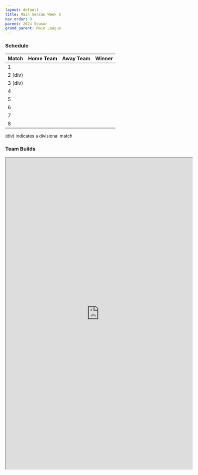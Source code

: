 ```yaml
---
layout: default
title: Main Season Week 5
nav_order: 9
parent: 2024 Season
grand_parent: Main League
---
```

### Schedule

| Match   | Home Team    | Away Team            | Winner              |
|:--------|:-------------|:---------------------|:--------------------|
| 1       |               |       |         |
| 2 (div) |                |       |            |
| 3 (div) |               |   |         |
| 4       |                 |   |        |
| 5       |                 |           |                |
| 6       |  |           |                |
| 7       |                |           |                |
| 8       |          |           |                |
(div) indicates a divisional match

### Team Builds 

<iframe width=600 height=1000 scrolling="yes" src="https://docs.google.com/document/d/e/2PACX-1vQG5DPs8cXvp-O_HL4r5cktuMhdjUfOgiFRdg7cs0oyvntvQ-gp7cN--pRhCA6d1H_HQxh2PozwtNtA/pub?embedded=true"></iframe>
	 	 	 		 	 	